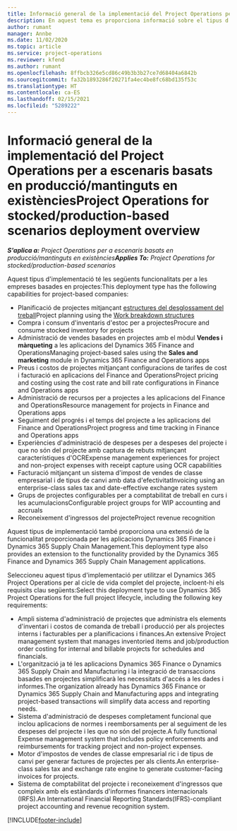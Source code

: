 ```yaml
---
title: Informació general de la implementació del Project Operations per a escenaris basats en producció/mantinguts en existències
description: En aquest tema es proporciona informació sobre el tipus d'implementació del Project Operations per a escenaris basats en producció/mantinguts en existències.
author: rumant
manager: Annbe
ms.date: 11/02/2020
ms.topic: article
ms.service: project-operations
ms.reviewer: kfend
ms.author: rumant
ms.openlocfilehash: 8ffbcb326e5cd86c49b3b3b27ce7d68404a6842b
ms.sourcegitcommit: fa32b1893286f20271fa4ec4be8fc68bd135f53c
ms.translationtype: HT
ms.contentlocale: ca-ES
ms.lasthandoff: 02/15/2021
ms.locfileid: "5289222"
---
```

# <a name="project-operations-for-stockedproduction-based-scenarios-deployment-overview"></a><span data-ttu-id="6c63c-103">Informació general de la implementació del Project Operations per a escenaris basats en producció/mantinguts en existències</span><span class="sxs-lookup"><span data-stu-id="6c63c-103">Project Operations for stocked/production-based scenarios deployment overview</span></span>

<span data-ttu-id="6c63c-104">_**S'aplica a:** Project Operations per a escenaris basats en producció/mantinguts en existències_</span><span class="sxs-lookup"><span data-stu-id="6c63c-104">_**Applies To:** Project Operations for stocked/production-based scenarios_</span></span>


<span data-ttu-id="6c63c-105">Aquest tipus d'implementació té les següents funcionalitats per a les empreses basades en projectes:</span><span class="sxs-lookup"><span data-stu-id="6c63c-105">This deployment type has the following capabilities for project-based companies:</span></span>

- <span data-ttu-id="6c63c-106">Planificació de projectes mitjançant [estructures del desglossament del treball](work-breakdown-structures.md)</span><span class="sxs-lookup"><span data-stu-id="6c63c-106">Project planning using the [Work breakdown structures](work-breakdown-structures.md)</span></span>
- <span data-ttu-id="6c63c-107">Compra i consum d'inventaris d'estoc per a projectes</span><span class="sxs-lookup"><span data-stu-id="6c63c-107">Procure and consume stocked inventory for projects</span></span>
- <span data-ttu-id="6c63c-108">Administració de vendes basades en projectes amb el mòdul **Vendes i màrqueting** a les aplicacions del Dynamics 365 Finance and Operations</span><span class="sxs-lookup"><span data-stu-id="6c63c-108">Managing project-based sales using the **Sales and marketing** module in Dynamics 365 Finance and Operations apps</span></span>
- <span data-ttu-id="6c63c-109">Preus i costos de projectes mitjançant configuracions de tarifes de cost i facturació en aplicacions del Finance and Operations</span><span class="sxs-lookup"><span data-stu-id="6c63c-109">Project pricing and costing using the cost rate and bill rate configurations in Finance and Operations apps</span></span>
- <span data-ttu-id="6c63c-110">Administració de recursos per a projectes a les aplicacions del Finance and Operations</span><span class="sxs-lookup"><span data-stu-id="6c63c-110">Resource management for projects in Finance and Operations apps</span></span>
- <span data-ttu-id="6c63c-111">Seguiment del progrés i el temps del projecte a les aplicacions del Finance and Operations</span><span class="sxs-lookup"><span data-stu-id="6c63c-111">Project progress and time tracking in Finance and Operations apps</span></span>
- <span data-ttu-id="6c63c-112">Experiències d'administració de despeses per a despeses del projecte i que no són del projecte amb captura de rebuts mitjançant característiques d'OCR</span><span class="sxs-lookup"><span data-stu-id="6c63c-112">Expense management experiences for project and non-project expenses with receipt capture using OCR capabilities</span></span>
- <span data-ttu-id="6c63c-113">Facturació mitjançant un sistema d'impost de vendes de classe empresarial i de tipus de canvi amb data d'efectivitat</span><span class="sxs-lookup"><span data-stu-id="6c63c-113">Invoicing using an enterprise-class sales tax and date-effective exchange rates system</span></span>
- <span data-ttu-id="6c63c-114">Grups de projectes configurables per a comptabilitat de treball en curs i les acumulacions</span><span class="sxs-lookup"><span data-stu-id="6c63c-114">Configurable project groups for WIP accounting and accruals</span></span>
- <span data-ttu-id="6c63c-115">Reconeixement d'ingressos del projecte</span><span class="sxs-lookup"><span data-stu-id="6c63c-115">Project revenue recognition</span></span>

<span data-ttu-id="6c63c-116">Aquest tipus de implementació també proporciona una extensió de la funcionalitat proporcionada per les aplicacions Dynamics 365 Finance i Dynamics 365 Supply Chain Management.</span><span class="sxs-lookup"><span data-stu-id="6c63c-116">This deployment type also provides an extension to the functionality provided by the Dynamics 365 Finance and Dynamics 365 Supply Chain Management applications.</span></span>

<span data-ttu-id="6c63c-117">Seleccioneu aquest tipus d'implementació per utilitzar el Dynamics 365 Project Operations per al cicle de vida complet del projecte, incloent-hi els requisits clau següents:</span><span class="sxs-lookup"><span data-stu-id="6c63c-117">Select this deployment type to use Dynamics 365 Project Operations for the full project lifecycle, including the following key requirements:</span></span>

- <span data-ttu-id="6c63c-118">Ampli sistema d'administració de projectes que administra els elements d'inventari i costos de comanda de treball i producció per als projectes interns i facturables per a planificacions i finances.</span><span class="sxs-lookup"><span data-stu-id="6c63c-118">An extensive Project management system that manages inventoried items and job/production order costing for internal and billable projects for schedules and financials.</span></span>
- <span data-ttu-id="6c63c-119">L'organització ja té les aplicacions Dynamics 365 Finance o Dynamics 365 Supply Chain and Manufacturing i la integració de transaccions basades en projectes simplificarà les necessitats d'accés a les dades i informes.</span><span class="sxs-lookup"><span data-stu-id="6c63c-119">The organization already has Dynamics 365 Finance or Dynamics 365 Supply Chain and Manufacturing apps and integrating project-based transactions will simplify data access and reporting needs.</span></span>
- <span data-ttu-id="6c63c-120">Sistema d'administració de despeses completament funcional que inclou aplicacions de normes i reemborsaments per al seguiment de les despeses del projecte i les que no són del projecte.</span><span class="sxs-lookup"><span data-stu-id="6c63c-120">A fully functional Expense management system that includes policy enforcements and reimbursements for tracking project and non-project expenses.</span></span>
- <span data-ttu-id="6c63c-121">Motor d'impostos de vendes de classe empresarial ric i de tipus de canvi per generar factures de projectes per als clients.</span><span class="sxs-lookup"><span data-stu-id="6c63c-121">An enterprise-class sales tax and exchange rate engine to generate customer-facing invoices for projects.</span></span>
- <span data-ttu-id="6c63c-122">Sistema de comptabilitat del projecte i reconeixement d'ingressos que compleix amb els estàndards d'informes financers internacionals (IRFS).</span><span class="sxs-lookup"><span data-stu-id="6c63c-122">An International Financial Reporting Standards(IFRS)-compliant project accounting and revenue recognition system.</span></span>



[!INCLUDE[footer-include](../includes/footer-banner.md)]